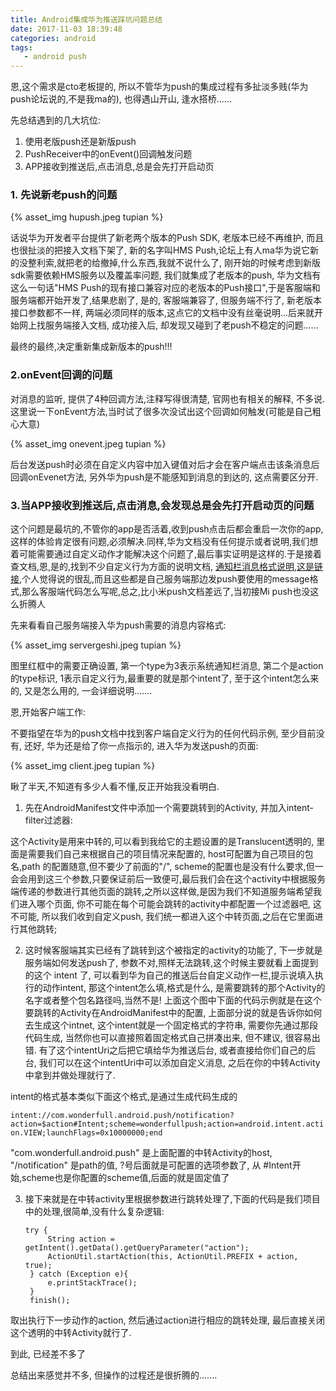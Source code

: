 ```yaml
---
title: Android集成华为推送踩坑问题总结
date: 2017-11-03 18:39:48
categories: android
tags:
   - android push
---
```


恩,这个需求是cto老板提的, 所以不管华为push的集成过程有多扯淡多贱(华为push论坛说的,不是我ma的), 也得遇山开山, 逢水搭桥......

先总结遇到的几大坑位:

   1. 使用老版push还是新版push
   2. PushReceiver中的onEvent()回调触发问题
   3. APP接收到推送后,点击消息,总是会先打开启动页

<!--more-->
### 1. 先说新老push的问题

{% asset_img hupush.jpeg tupian %}

话说华为开发者平台提供了新老两个版本的Push SDK, 老版本已经不再维护, 而且也很扯淡的把接入文档下架了, 新的名字叫HMS Push,论坛上有人ma华为说它新的没整利索,就把老的给撤掉,什么东西,我就不说什么了, 刚开始的时候考虑到新版sdk需要依赖HMS服务以及覆盖率问题, 我们就集成了老版本的push, 华为文档有这么一句话"HMS Push的现有接口兼容对应的老版本的Push接口",于是客服端和服务端都开始开发了,结果悲剧了, 是的, 客服端兼容了, 但服务端不行了, 新老版本接口参数都不一样, 两端必须同样的版本,这点它的文档中没有丝毫说明...后来就开始网上找服务端接入文档, 成功接入后, 却发现又碰到了老push不稳定的问题......

最终的最终,决定重新集成新版本的push!!!


### 2.onEvent回调的问题

对消息的监听, 提供了4种回调方法,注释写得很清楚, 官网也有相关的解释, 不多说. 这里说一下onEvent方法,当时试了很多次没试出这个回调如何触发(可能是自己粗心大意)

{% asset_img onevent.jpeg tupian %}

后台发送push时必须在自定义内容中加入键值对后才会在客户端点击该条消息后回调onEvenet方法, 另外华为push是不能感知到消息的到达的, 这点需要区分开.


### 3.当APP接收到推送后,点击消息,会发现总是会先打开启动页的问题

这个问题是最坑的,不管你的app是否活着,收到push点击后都会重启一次你的app,这样的体验肯定很有问题,必须解决.同样,华为文档没有任何提示或者说明,我们想着可能需要通过自定义动作才能解决这个问题了,最后事实证明是这样的.于是接着查文档,恩,是的,找到不少自定义行为方面的说明文档, [通知栏消息格式说明,这是链接](http://developer.huawei.com/consumer/cn/service/hms/catalog/huaweipush.html?page=hmssdk_huaweipush_devguide_s#2.5%20Push通知栏消息格式说明),个人觉得说的很乱,而且这些都是自己服务端那边发push要使用的message格式,那么客服端代码怎么写呢,总之,比小米push文档差远了,当初接Mi push也没这么折腾人

先来看看自己服务端接入华为push需要的消息内容格式:

{% asset_img servergeshi.jpeg tupian %}

图里红框中的需要正确设置, 第一个type为3表示系统通知栏消息, 第二个是action的type标识, 1表示自定义行为,最重要的就是那个intent了, 至于这个intent怎么来的, 又是怎么用的, 一会详细说明.......


恩,开始客户端工作:

不要指望在华为的push文档中找到客户端自定义行为的任何代码示例, 至少目前没有, 还好, 华为还是给了你一点指示的, 进入华为发送push的页面:


{% asset_img client.jpeg tupian %}

瞅了半天,不知道有多少人看不懂,反正开始我没看明白.
   
1)  先在AndroidManifest文件中添加一个需要跳转到的Activity, 并加入intent-filter过滤器:    

       <activity
            android:name=".activity.HWPushTranslateActivity"
            android:theme="@style/Activity.Translucent">
            <intent-filter>
                <action android:name="android.intent.action.VIEW" />
                <category android:name="android.intent.category.DEFAULT" />
                <data
                    android:host="com.wonderfull.android.push"
                    android:path="/notification"
                    android:scheme="wonderfullpush" />
            </intent-filter>
       </activity> 
       
这个Activity是用来中转的,可以看到我给它的主题设置的是Translucent透明的, <data> 里面是需要我们自己来根据自己的项目情况来配置的, host可配置为自己项目的包名,path 的配置随意,但不要少了前面的"/", scheme的配置也是没有什么要求,但一会会用到这三个参数,只要保证前后一致便可,最后我们会在这个activity中根据服务端传递的参数进行其他页面的跳转,之所以这样做,是因为我们不知道服务端希望我们进入哪个页面, 你不可能在每个可能会跳转的activity中都配置一个过滤器吧, 这不可能, 所以我们收到自定义push, 我们统一都进入这个中转页面,之后在它里面进行其他跳转;



2) 这时候客服端其实已经有了跳转到这个被指定的activity的功能了, 下一步就是服务端如何发送push了, 参数不对,照样无法跳转,这个时候主要就看上面提到的这个 intent 了, 可以看到华为自己的推送后台自定义动作一栏,提示说填入执行的动作intent, 那这个intent怎么填,格式是什么, 是需要跳转的那个Activity的名字或者整个包名路径吗,当然不是! 上面这个图中下面的代码示例就是在这个要跳转的Activity在AndroidManifest中的配置, 上面部分说的就是告诉你如何去生成这个intnet, 这个intent就是一个固定格式的字符串, 需要你先通过那段代码生成, 当然你也可以直接照着固定格式自己拼凑出来, 但不建议, 很容易出错. 有了这个intentUri之后把它填给华为推送后台, 或者直接给你们自己的后台, 我们可以在这个intentUri中可以添加自定义消息, 之后在你的中转Activity中拿到并做处理就行了.

intent的格式基本类似下面这个格式,是通过生成代码生成的

`intent://com.wonderfull.android.push/notification?action=$action#Intent;scheme=wonderfullpush;action=android.intent.action.VIEW;launchFlags=0x10000000;end
`

"com.wonderfull.android.push" 是上面配置的中转Activity的host, "/notification" 是path的值, ?号后面就是可配置的选项参数了, 从 #Intent开始,scheme也是你配置的scheme值,后面的就是固定值了

3) 接下来就是在中转activity里根据参数进行跳转处理了,下面的代码是我们项目中的处理,很简单,没有什么复杂逻辑:

       try {
            String action = getIntent().getData().getQueryParameter("action");
            ActionUtil.startAction(this, ActionUtil.PREFIX + action, true);
        } catch (Exception e){
            e.printStackTrace();
        }
        finish();
        
取出执行下一步动作的action, 然后通过action进行相应的跳转处理, 最后直接关闭这个透明的中转Activity就行了.

到此, 已经差不多了

总结出来感觉并不多, 但操作的过程还是很折腾的.......
